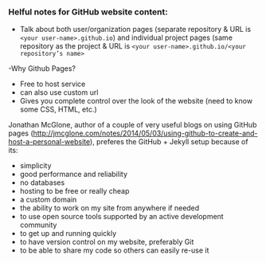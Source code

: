 ### Helful notes for GitHub website content:

- Talk about both user/organization pages (separate repository  & URL is `<your user-name>.github.io`) and individual project pages (same repository as the project & URL is `<your user-name>.github.io/<your repository’s name>`

-Why Github Pages?
  - Free to host service
  - can also use custom url
  - Gives you complete control over the look of the website (need to know some CSS, HTML, etc.)
  
Jonathan McGlone, author of a couple of very useful blogs on using GitHub pages (http://jmcglone.com/notes/2014/05/03/using-github-to-create-and-host-a-personal-website), preferes the GitHub + Jekyll setup because of its:

- simplicity
- good performance and reliability
- no databases
- hosting to be free or really cheap
- a custom domain
- the ability to work on my site from anywhere if needed
- to use open source tools supported by an active development community
- to get up and running quickly
- to have version control on my website, preferably Git
- to be able to share my code so others can easily re-use it
  
